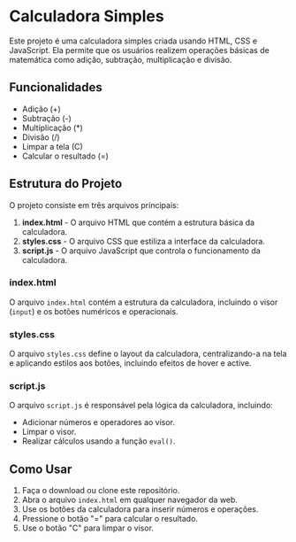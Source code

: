 # Calculadora Simples

Este projeto é uma calculadora simples criada usando HTML, CSS e JavaScript. Ela permite que os usuários realizem operações básicas de matemática como adição, subtração, multiplicação e divisão.

## Funcionalidades

- Adição (+)
- Subtração (-)
- Multiplicação (*)
- Divisão (/)
- Limpar a tela (C)
- Calcular o resultado (=)

## Estrutura do Projeto

O projeto consiste em três arquivos principais:

1. **index.html** - O arquivo HTML que contém a estrutura básica da calculadora.
2. **styles.css** - O arquivo CSS que estiliza a interface da calculadora.
3. **script.js** - O arquivo JavaScript que controla o funcionamento da calculadora.

### index.html

O arquivo `index.html` contém a estrutura da calculadora, incluindo o visor (`input`) e os botões numéricos e operacionais.

### styles.css

O arquivo `styles.css` define o layout da calculadora, centralizando-a na tela e aplicando estilos aos botões, incluindo efeitos de hover e active.

### script.js

O arquivo `script.js` é responsável pela lógica da calculadora, incluindo:
- Adicionar números e operadores ao visor.
- Limpar o visor.
- Realizar cálculos usando a função `eval()`.

## Como Usar

1. Faça o download ou clone este repositório.
2. Abra o arquivo `index.html` em qualquer navegador da web.
3. Use os botões da calculadora para inserir números e operações.
4. Pressione o botão "=" para calcular o resultado.
5. Use o botão "C" para limpar o visor.